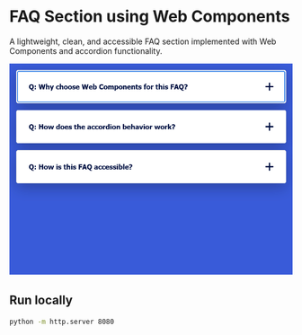 # FAQ Section using Web Components

A lightweight, clean, and accessible FAQ section implemented with Web Components and accordion functionality.

![Preview](preview.gif)

## Run locally

```bash
python -m http.server 8080
```
